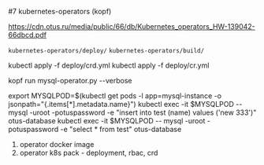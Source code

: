 #7 kubernetes-operators (kopf)

https://cdn.otus.ru/media/public/66/db/Kubernetes_operators_HW-139042-66dbcd.pdf

`kubernetes-operators/deploy/`
`kubernetes-operators/build/`

kubectl apply -f deploy/crd.yml
kubectl apply -f deploy/cr.yml

kopf run mysql-operator.py --verbose

export MYSQLPOD=$(kubectl get pods -l app=mysql-instance -o jsonpath="{.items[*].metadata.name}")
kubectl exec -it $MYSQLPOD -- mysql -uroot -potuspassword -e "insert into test (name) values ('new 333')" otus-database
kubectl exec -it $MYSQLPOD -- mysql -uroot -potuspassword -e "select * from test" otus-database


1) operator docker image
2) operator k8s pack - deployment, rbac, crd